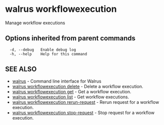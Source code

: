 # walrus workflowexecution

Manage workflow executions

## Options inherited from parent commands

```
  -d, --debug   Enable debug log
  -h, --help    Help for this command
```

## SEE ALSO

* [walrus](../walrus)	 - Command line interface for Walrus
* [walrus workflowexecution delete](walrus_workflowexecution_delete)	 - Delete a workflow execution.
* [walrus workflowexecution get](walrus_workflowexecution_get)	 - Get a workflow execution.
* [walrus workflowexecution list](walrus_workflowexecution_list)	 - Get workflow executions.
* [walrus workflowexecution rerun-request](walrus_workflowexecution_rerun-request)	 - Rerun request for a workflow execution.
* [walrus workflowexecution stop-request](walrus_workflowexecution_stop-request)	 - Stop request for a workflow execution.

